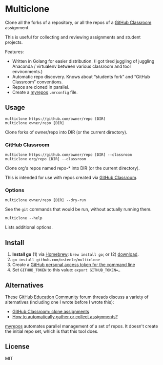 # Multiclone

Clone all the forks of a repository, or all the repos of a [GitHub Classroom](https://classroom.github.com) assignment.

This is useful for collecting and reviewing assignments and student projects.

Features:

* Written in Golang for easier distribution. (I got tired juggling of juggling Anaconda / virtualenv between various classroom and tool environments.)
* Automatic repo discovery. Knows about “students fork” and “GitHub Classroom” conventions.
* Repos are cloned in parallel.
* Create a [myrepos](https://myrepos.branchable.com) `.mrconfig` file.

## Usage

    multiclone https://github.com/owner/repo [DIR]
    multiclone owner/repo [DIR]

Clone forks of owner/repo into DIR (or the current directory).

### GitHub Classroom

    multiclone https://github.com/owner/repo [DIR] --classroom
    multiclone org/repo [DIR] --classroom

Clone org's repos named repo-* into DIR (or the current directory).

This is intended for use with repos created via [GitHub Classroom](https://classroom.github.com).

### Options

    multiclone owner/repo [DIR] --dry-run

See the `git` commands that would be run, without actually running them.

    multiclone --help

Lists additional options.

## Install

1. **Install go** (1) via [Homebrew](https://brew.sh): `brew install go`; or (2) [download](https://golang.org/doc/install#tarball).
2. `go install github.com/osteele/multiclone`
3. Create a [GitHub personal access token for the command line](https://help.github.com/articles/creating-a-personal-access-token-for-the-command-line/)
4. Set `GITHUB_TOKEN` to this value: `export GITHUB_TOKEN=…`

## Alternatives

These [GitHub Education Community](https://education.github.community/t/how-to-automatically-gather-or-collect-assignments/2595) forum threads discuss a variety of alternatives (including one I wrote before I wrote this):

* [GitHub Classroom: clone assignments](https://education.github.community/t/github-classroom-clone-assignments/784/1)
* [How to automatically gather or collect assignments?](https://education.github.community/t/how-to-automatically-gather-or-collect-assignments/2595)

[myrepos](https://myrepos.branchable.com) automates parallel management of a set of
repos. It doesn't create the initial repo set, which is that this tool does.

## License

MIT
